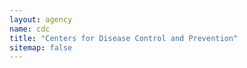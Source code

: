 ```yaml
---
layout: agency
name: cdc
title: "Centers for Disease Control and Prevention"
sitemap: false
---
```

